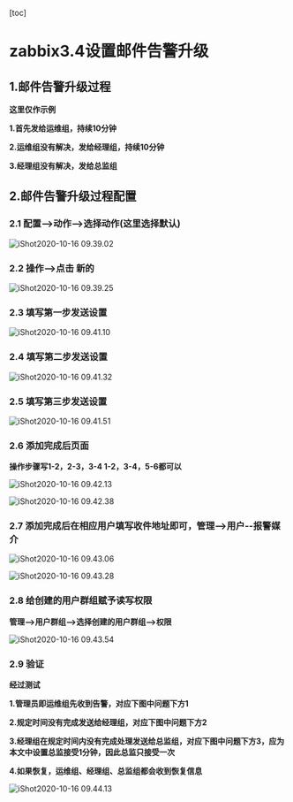 [toc]



# zabbix3.4设置邮件告警升级

## 1.邮件告警升级过程

**这里仅作示例**

**1.首先发给运维组，持续10分钟**

**2.运维组没有解决，发给经理组，持续10分钟**

**3.经理组没有解决，发给总监组**



## 2.邮件告警升级过程配置

### 2.1 配置-->动作-->选择动作(这里选择默认)

![iShot2020-10-16 09.39.02](https://gitea.pptfz.cn/pptfz/picgo-images/raw/branch/master/img/iShot2020-10-16%2009.39.02.png)





### 2.2 操作-->点击 新的

![iShot2020-10-16 09.39.25](https://gitea.pptfz.cn/pptfz/picgo-images/raw/branch/master/img/iShot2020-10-16%2009.39.25.png)





### 2.3 填写第一步发送设置

![iShot2020-10-16 09.41.10](https://gitea.pptfz.cn/pptfz/picgo-images/raw/branch/master/img/iShot2020-10-16%2009.41.10.png)





### 2.4 填写第二步发送设置

![iShot2020-10-16 09.41.32](https://gitea.pptfz.cn/pptfz/picgo-images/raw/branch/master/img/iShot2020-10-16%2009.41.32.png)





### 2.5 填写第三步发送设置

![iShot2020-10-16 09.41.51](https://gitea.pptfz.cn/pptfz/picgo-images/raw/branch/master/img/iShot2020-10-16%2009.41.51.png)





### 2.6 添加完成后页面

**操作步骤写1-2，2-3，3-4	1-2，3-4，5-6都可以**

![iShot2020-10-16 09.42.13](https://gitea.pptfz.cn/pptfz/picgo-images/raw/branch/master/img/iShot2020-10-16%2009.42.13.png)



![iShot2020-10-16 09.42.38](https://gitea.pptfz.cn/pptfz/picgo-images/raw/branch/master/img/iShot2020-10-16%2009.42.38.png)





### 2.7 添加完成后在相应用户填写收件地址即可，管理-->用户--报警媒介

![iShot2020-10-16 09.43.06](https://gitea.pptfz.cn/pptfz/picgo-images/raw/branch/master/img/iShot2020-10-16%2009.43.06.png)





![iShot2020-10-16 09.43.28](https://gitea.pptfz.cn/pptfz/picgo-images/raw/branch/master/img/iShot2020-10-16%2009.43.28.png)





### 2.8 给创建的用户群组赋予读写权限

**管理-->用户群组-->选择创建的用户群组-->权限**

![iShot2020-10-16 09.43.54](https://gitea.pptfz.cn/pptfz/picgo-images/raw/branch/master/img/iShot2020-10-16%2009.43.54.png)



### 2.9 验证

**经过测试**

**1.管理员即运维组先收到告警，对应下图中问题下方1**

**2.规定时间没有完成发送给经理组，对应下图中问题下方2**

**3.经理组在规定时间内没有完成处理发送给总监组，对应下图中问题下方3，应为本文中设置总监接受1分钟，因此总监只接受一次**

**4.如果恢复，运维组、经理组、总监组都会收到恢复信息**

![iShot2020-10-16 09.44.13](https://gitea.pptfz.cn/pptfz/picgo-images/raw/branch/master/img/iShot2020-10-16%2009.44.13.png)
